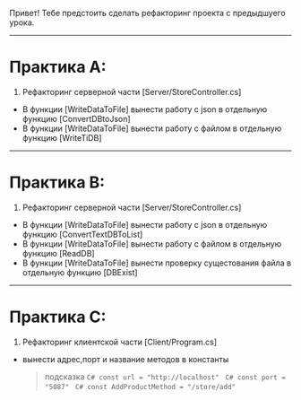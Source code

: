 Привет! Тебе предстоить сделать рефакторинг проекта с предыдшуего урока. 

---
# Практика А:

1. Рефакторинг серверной части [Server/StoreController.cs]
  -  В функции [WriteDataToFile] вынести работу с json в отдельную функцию    [ConvertDBtoJson]
  -  В функции [WriteDataToFile] вынести работу с файлом в отдельную функцию  [WriteTiDB]


---
# Практика В: 

1. Рефакторинг серверной части [Server/StoreController.cs]

  -  В функции [WriteDataToFile] вынести работу с json в отдельную функцию                [ConvertTextDBToList]
  -  В функции [WriteDataToFile] вынести работу с файлом в отдельную функцию              [ReadDB]
  -  В функции [WriteDataToFile] вынести проверку сущестования файла в отдельную функцию  [DBExist] 

---
# Практика C:

1.   Рефакторинг клиентской части [Client/Program.cs]
  - вынести адрес,порт и название методов в константы
    > подсказка
      ```C# const url = "http://localhost" ```
      ```C# const port = "5087" ``` 
      ```C# const AddProductMethod = "/store/add" ```